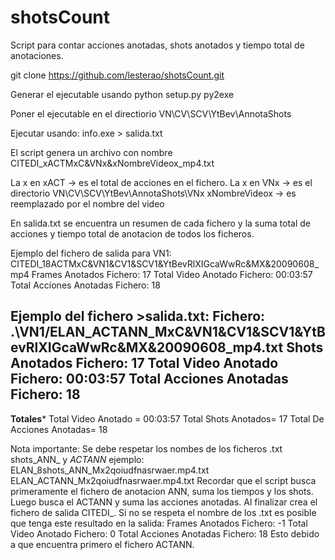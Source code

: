# shotsCount
Script para contar acciones anotadas, shots anotados y tiempo total de anotaciones.

git clone https://github.com/lesterao/shotsCount.git

Generar el ejecutable usando
python setup.py py2exe

Poner el ejecutable en el directiorio
VN\CV\SCV\YtBev\AnnotaShots

Ejecutar usando:
info.exe > salida.txt

El script genera un archivo con nombre
CITEDI_xACTMxC&VNx&xNombreVideox_mp4.txt

La x en xACT -> es el total de acciones en el fichero. 
La x en VNx  -> es el directorio VN\CV\SCV\YtBev\AnnotaShots\VNx
xNombreVideox -> es reemplazado por el nombre del video

En salida.txt se encuentra un resumen de cada fichero y la suma total de acciones y tiempo total de anotacion de todos los ficheros.

Ejemplo del fichero de salida para VN1:
CITEDI_18ACTMxC&VN1&CV1&SCV1&YtBevRlXIGcaWwRc&MX&20090608_mp4
Frames Anotados Fichero: 17
Total Video Anotado Fichero: 00:03:57
Total Acciones Anotadas Fichero: 18

Ejemplo del fichero >salida.txt:
Fichero: .\VN1/ELAN_ACTANN_MxC&VN1&CV1&SCV1&YtBevRlXIGcaWwRc&MX&20090608_mp4.txt
Shots Anotados Fichero: 17
Total Video Anotado Fichero: 00:03:57
Total Acciones Anotadas Fichero: 18
-------------------------------------------
**************Totales***************
Total Video Anotado = 00:03:57
Total Shots Anotados= 17
Total De Acciones Anotadas= 18

Nota importante:
Se debe respetar los nombes de los ficheros .txt shots_ANN_ y _ACTANN_ ejemplo:
ELAN_8shots_ANN_Mx2qoiudfnasrwaer.mp4.txt
ELAN_ACTANN_Mx2qoiudfnasrwaer.mp4.txt
Recordar que el script busca primeramente el fichero de anotacion ANN, suma los tiempos y los shots. Luego busca el ACTANN y suma las acciones anotadas. Al finalizar crea el fichero de salida CITEDI_.
Si no se respeta el nombre de los .txt es posible que tenga este resultado en la salida:
Frames Anotados Fichero: -1
Total Video Anotado Fichero: 0
Total Acciones Anotadas Fichero: 18
Esto debido a que encuentra primero el fichero ACTANN.







